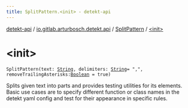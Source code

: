 ```yaml
---
title: SplitPattern.<init> - detekt-api
---
```


[detekt-api](../../index.html) / [io.gitlab.arturbosch.detekt.api](../index.html) / [SplitPattern](index.html) / [&lt;init&gt;](./-init-.html)

# &lt;init&gt;

`SplitPattern(text: `[`String`](https://kotlinlang.org/api/latest/jvm/stdlib/kotlin/-string/index.html)`, delimiters: `[`String`](https://kotlinlang.org/api/latest/jvm/stdlib/kotlin/-string/index.html)` = ",", removeTrailingAsterisks: `[`Boolean`](https://kotlinlang.org/api/latest/jvm/stdlib/kotlin/-boolean/index.html)` = true)`

Splits given text into parts and provides testing utilities for its elements.
Basic use cases are to specify different function or class names in the detekt
yaml config and test for their appearance in specific rules.

